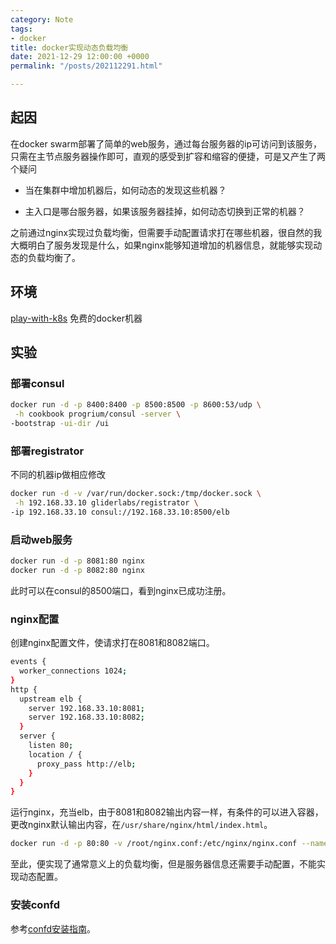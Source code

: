 ```yaml
---
category: Note
tags:
- docker
title: docker实现动态负载均衡
date: 2021-12-29 12:00:00 +0000
permalink: "/posts/202112291.html"

---
```

## 起因

在docker swarm部署了简单的web服务，通过每台服务器的ip可访问到该服务，只需在主节点服务器操作即可，直观的感受到扩容和缩容的便捷，可是又产生了两个疑问

- 当在集群中增加机器后，如何动态的发现这些机器？

- 主入口是哪台服务器，如果该服务器挂掉，如何动态切换到正常的机器？

之前通过nginx实现过负载均衡，但需要手动配置请求打在哪些机器，很自然的我大概明白了服务发现是什么，如果nginx能够知道增加的机器信息，就能够实现动态的负载均衡了。

## 环境

[play-with-k8s](https://labs.play-with-k8s.com/) 免费的docker机器

## 实验

### 部署consul

```bash
docker run -d -p 8400:8400 -p 8500:8500 -p 8600:53/udp \
 -h cookbook progrium/consul -server \
-bootstrap -ui-dir /ui
```

### 部署registrator

不同的机器ip做相应修改

```bash
docker run -d -v /var/run/docker.sock:/tmp/docker.sock \
 -h 192.168.33.10 gliderlabs/registrator \
-ip 192.168.33.10 consul://192.168.33.10:8500/elb
```

### 启动web服务

```bash
docker run -d -p 8081:80 nginx
docker run -d -p 8082:80 nginx
```

此时可以在consul的8500端口，看到nginx已成功注册。

### nginx配置

创建nginx配置文件，使请求打在8081和8082端口。

```bash
events {
  worker_connections 1024; 
} 
http { 
  upstream elb { 
    server 192.168.33.10:8081; 
    server 192.168.33.10:8082; 
  } 
  server { 
    listen 80; 
    location / {
      proxy_pass http://elb; 
    } 
  }
}
```

运行nginx，充当elb，由于8081和8082输出内容一样，有条件的可以进入容器，更改nginx默认输出内容，在`/usr/share/nginx/html/index.html`。

```bash
docker run -d -p 80:80 -v /root/nginx.conf:/etc/nginx/nginx.conf --name elb nginx
```

至此，便实现了通常意义上的负载均衡，但是服务器信息还需要手动配置，不能实现动态配置。

### 安装confd

参考[confd安装指南](https://github.com/kelseyhightower/confd/blob/master/docs/installation.md)。

